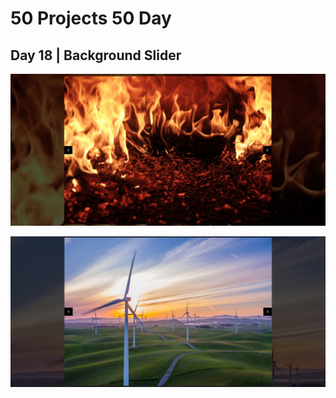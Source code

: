 # 50 Projects 50 Day 

## Day 18 | Background Slider
![Screenshot](day18.jpg)

![Screenshot](day18-2.jpg)
